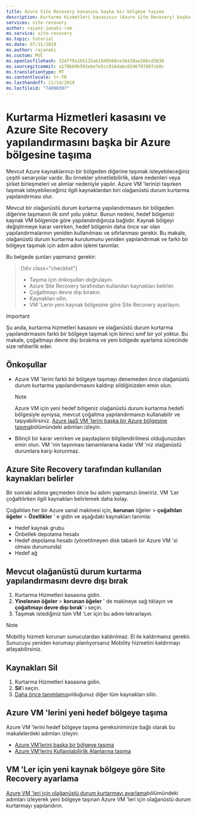 ```yaml
---
title: Azure Site Recovery kasasını başka bir bölgeye taşıma
description: Kurtarma Hizmetleri kasasının (Azure Site Recovery) başka bir Azure bölgesine nasıl taşınacağını açıklar
services: site-recovery
author: rajani-janaki-ram
ms.service: site-recovery
ms.topic: tutorial
ms.date: 07/31/2019
ms.author: rajanaki
ms.custom: MVC
ms.openlocfilehash: 32dff9a165125ab1949560ce36438ae266cd3036
ms.sourcegitcommit: a170b69b592e6e7e5cc816dabc0246f97897cb0c
ms.translationtype: MT
ms.contentlocale: tr-TR
ms.lasthandoff: 11/14/2019
ms.locfileid: "74090307"
---
```

# <a name="move-a-recovery-services-vault-and-azure-site-recovery-configuration-to-another-azure-region"></a>Kurtarma Hizmetleri kasasını ve Azure Site Recovery yapılandırmasını başka bir Azure bölgesine taşıma

Mevcut Azure kaynaklarınızı bir bölgeden diğerine taşımak isteyebileceğiniz çeşitli senaryolar vardır. Bu örnekler yönetilebilirlik, idare nedenleri veya şirket birleşmeleri ve alımlar nedeniyle yapılır. Azure VM 'lerinizi taşırken taşımak isteyebileceğiniz ilgili kaynaklardan biri olağanüstü durum kurtarma yapılandırması olur. 

Mevcut bir olağanüstü durum kurtarma yapılandırmasını bir bölgeden diğerine taşımanın ilk sınıf yolu yoktur. Bunun nedeni, hedef bölgenizi kaynak VM bölgenize göre yapılandırdığınıza bağlıdır. Kaynak bölgeyi değiştirmeye karar verirken, hedef bölgenin daha önce var olan yapılandırmalarının yeniden kullanılması ve sıfırlanması gerekir. Bu makale, olağanüstü durum kurtarma kurulumunu yeniden yapılandırmak ve farklı bir bölgeye taşımak için adım adım işlemi tanımlar.

Bu belgede şunları yapmanız gerekir:

> [!div class="checklist"]
> * Taşıma için önkoşulları doğrulayın.
> * Azure Site Recovery tarafından kullanılan kaynakları belirler.
> * Çoğaltmayı devre dışı bırakın.
> * Kaynakları silin.
> * VM 'Lerin yeni kaynak bölgesine göre Site Recovery ayarlayın.

> [!IMPORTANT]
> Şu anda, kurtarma hizmetleri kasasını ve olağanüstü durum kurtarma yapılandırmasını farklı bir bölgeye taşımak için birinci sınıf bir yol yoktur. Bu makale, çoğaltmayı devre dışı bırakma ve yeni bölgede ayarlama sürecinde size rehberlik eder.

## <a name="prerequisites"></a>Önkoşullar

- Azure VM 'lerini farklı bir bölgeye taşımayı denemeden önce olağanüstü durum kurtarma yapılandırmasını kaldırıp sildiğinizden emin olun. 

  > [!NOTE]
  > Azure VM için yeni hedef bölgeniz olağanüstü durum kurtarma hedefi bölgesiyle aynıysa, mevcut çoğaltma yapılandırmanızı kullanabilir ve taşıyabilirsiniz. [Azure IaaS VM 'lerini başka bir Azure bölgesine taşıma](azure-to-azure-tutorial-migrate.md)bölümündeki adımları izleyin.

- Bilinçli bir karar verirken ve paydaşların bilgilendirilmesi olduğunuzdan emin olun. VM 'nin taşınması tamamlanana kadar VM 'niz olağanüstü durumlara karşı korunmaz.

## <a name="identify-the-resources-that-were-used-by-azure-site-recovery"></a>Azure Site Recovery tarafından kullanılan kaynakları belirler
Bir sonraki adıma geçmeden önce bu adımı yapmanızı öneririz. VM 'Ler çoğaltılırken ilgili kaynakları belirlemek daha kolay.

Çoğaltılan her bir Azure sanal makinesi için, **korunan** öğeler > **çoğaltılan öğeler** > **Özellikler** ' e gidin ve aşağıdaki kaynakları tanımla:

- Hedef kaynak grubu
- Önbellek depolama hesabı
- Hedef depolama hesabı (yönetilmeyen disk tabanlı bir Azure VM 'si olması durumunda) 
- Hedef ağ


## <a name="disable-the-existing-disaster-recovery-configuration"></a>Mevcut olağanüstü durum kurtarma yapılandırmasını devre dışı bırak

1. Kurtarma Hizmetleri kasasına gidin.
2. **Yinelenen öğeler** > **korunan öğeler** ' de makineye sağ tıklayın ve **çoğaltmayı devre dışı bırak**' ı seçin.
3. Taşımak istediğiniz tüm VM 'Ler için bu adımı tekrarlayın.

> [!NOTE]
> Mobility hizmeti korunan sunuculardan kaldırılmaz. El ile kaldırmanız gerekir. Sunucuyu yeniden korumayı planlıyorsanız Mobility hizmetini kaldırmayı atlayabilirsiniz.

## <a name="delete-the-resources"></a>Kaynakları Sil

1. Kurtarma Hizmetleri kasasına gidin.
2. **Sil**’i seçin.
3. [Daha önce tanımlamış](#identify-the-resources-that-were-used-by-azure-site-recovery)olduğunuz diğer tüm kaynakları silin.
 
## <a name="move-azure-vms-to-the-new-target-region"></a>Azure VM 'lerini yeni hedef bölgeye taşıma

Azure VM 'lerini hedef bölgeye taşıma gereksiniminize bağlı olarak bu makalelerdeki adımları izleyin:

- [Azure VM’lerini başka bir bölgeye taşıma](azure-to-azure-tutorial-migrate.md)
- [Azure VM'lerini Kullanılabilirlik Alanlarına taşıma](move-azure-VMs-AVset-Azone.md)

## <a name="set-up-site-recovery-based-on-the-new-source-region-for-the-vms"></a>VM 'Ler için yeni kaynak bölgeye göre Site Recovery ayarlama

[Azure VM 'leri için olağanüstü durum kurtarmayı ayarlama](azure-to-azure-tutorial-enable-replication.md)bölümündeki adımları izleyerek yeni bölgeye taşınan Azure VM 'leri için olağanüstü durum kurtarmayı yapılandırın.
